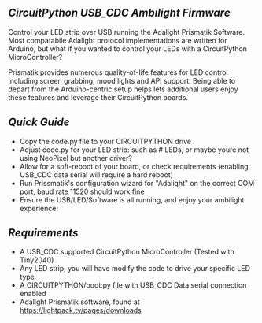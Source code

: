 *CircuitPython USB_CDC Ambilight Firmware*
---------------------
Control your LED strip over USB running the Adalight Prismatik Software.
Most compatabile Adalight protocol implementations are written for Arduino, but what if you wanted to control your LEDs with a CircuitPython MicroController?

Prismatik provides numerous quality-of-life features for LED control including screen grabbing, mood lights and API support. Being able to depart from the Arduino-centric setup helps lets additional users enjoy these features and leverage their CircuitPython boards.


*Quick Guide*
---------------------
- Copy the code.py file to your CIRCUITPYTHON drive
- Adjust code.py for your LED strip: such as # LEDs, or maybe youre not using NeoPixel but another driver?
- Allow for a soft-reboot of your board, or check requirements (enabling USB_CDC data serial will require a hard reboot)
- Run Prissmatik's configuration wizard for "Adalight" on the correct COM port, baud rate 11520 should work fine
- Ensure the USB/LED/Software is all running, and enjoy your ambilight experience!



*Requirements*
---------------------
- A USB_CDC supported CircuitPython MicroController (Tested with Tiny2040)
- Any LED strip, you will have modify the code to drive your specific LED type
- A CIRCUITPYTHON/boot.py file with USB_CDC Data serial connection enabled
- Adalight Prismatik software, found at https://lightpack.tv/pages/downloads